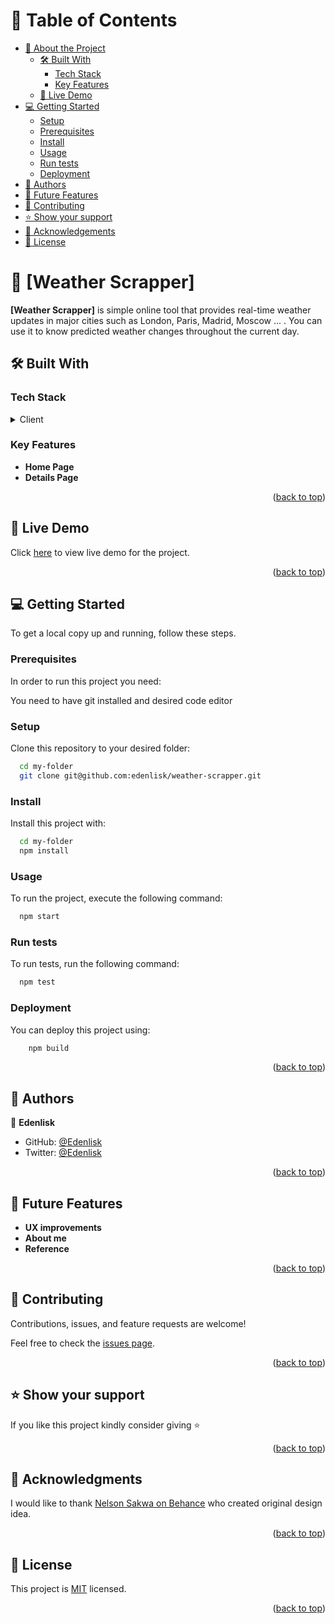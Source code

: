 # 📗 Table of Contents

- [📖 About the Project](#about-project)
    - [🛠 Built With](#built-with)
        - [Tech Stack](#tech-stack)
        - [Key Features](#key-features)
    - [🚀 Live Demo](#live-demo)
- [💻 Getting Started](#getting-started)
    - [Setup](#setup)
    - [Prerequisites](#prerequisites)
    - [Install](#install)
    - [Usage](#usage)
    - [Run tests](#run-tests)
    - [Deployment](#triangular_flag_on_post-deployment)
- [👥 Authors](#authors)
- [🔭 Future Features](#future-features)
- [🤝 Contributing](#contributing)
- [⭐️ Show your support](#support)
- [🙏 Acknowledgements](#acknowledgements)
- [📝 License](#license)


# 📖 [Weather Scrapper] <a name="about-project"></a>


**[Weather Scrapper]** is simple online tool that provides real-time weather updates in major cities such as London, Paris, Madrid, Moscow ... . You can use it to know predicted weather changes throughout the current day.
## 🛠 Built With <a name="built-with"></a>

### Tech Stack <a name="tech-stack"></a>

<details>
  <summary>Client</summary>
  <ul>
    <li><a href="https://reactjs.org/">React.js</a></li>
    <li><a href="https://react-bootstrap.github.io/">React Bootstrap</a></li>
    <li><a href="https://redux-toolkit.js.org/">Redux.js</a></li>
    <li><a href="https://react-redux.js.org/">React Redux</a></li>
  </ul>
</details>


### Key Features <a name="key-features"></a>

- **Home Page**
- **Details Page**

<p align="right">(<a href="#readme-top">back to top</a>)</p>

## 🚀 Live Demo <a name="live-demo"></a>
Click [here](https://weather-scrapper.onrender.com/) to view live demo for the project.

<p align="right">(<a href="#readme-top">back to top</a>)</p>


## 💻 Getting Started <a name="getting-started"></a>


To get a local copy up and running, follow these steps.

### Prerequisites

In order to run this project you need:

You need to have git installed and desired code editor

### Setup

Clone this repository to your desired folder:

```sh
  cd my-folder
  git clone git@github.com:edenlisk/weather-scrapper.git
```

### Install

Install this project with:

```sh
  cd my-folder
  npm install
```
### Usage

To run the project, execute the following command:


```sh
  npm start
```

### Run tests

To run tests, run the following command:


```sh
  npm test
```

### Deployment

You can deploy this project using:


```sh
    npm build
```

<p align="right">(<a href="#readme-top">back to top</a>)</p>

## 👥 Authors <a name="authors"></a>

👤 **Edenlisk**

- GitHub: [@Edenlisk](https://github.com/edenlisk)
- Twitter: [@Edenlisk](https://twitter.com/nkumbuyedeni)


<p align="right">(<a href="#readme-top">back to top</a>)</p>


## 🔭 Future Features <a name="future-features"></a>

[comment]: <> (> Describe 1 - 3 features you will add to the project.)

- **UX improvements**
- **About me**
- **Reference**

<p align="right">(<a href="#readme-top">back to top</a>)</p>


## 🤝 Contributing <a name="contributing"></a>

Contributions, issues, and feature requests are welcome!

Feel free to check the [issues page](https://github.com/edenlisk/weather-scrapper/issues).

<p align="right">(<a href="#readme-top">back to top</a>)</p>


## ⭐️ Show your support <a name="support"></a>

[comment]: <> (> Write a message to encourage readers to support your project)

If you like this project kindly consider giving ⭐

<p align="right">(<a href="#readme-top">back to top</a>)</p>

## 🙏 Acknowledgments <a name="acknowledgements"></a>

[comment]: <> (> Give credit to everyone who inspired your codebase.)

I would like to thank [Nelson Sakwa on Behance](https://www.behance.net/sakwadesignstudio) who created original design idea.

<p align="right">(<a href="#readme-top">back to top</a>)</p>

## 📝 License <a name="license"></a>

This project is [MIT](./LICENSE) licensed.

<p align="right">(<a href="#readme-top">back to top</a>)</p>
